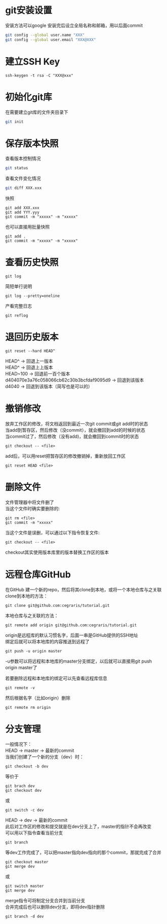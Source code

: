 # git安装设置
安装方法可以google
安装完后设立全局名称和邮箱，用以后面commit
```bash
git config --global user.name "XXX"
git config --global user.email "XXX@XXX"
```

# 建立SSH Key
```
ssh-keygen -t rsa -C "XXX@xxx"
```

# 初始化git库
在需要建立git库的文件夹目录下
```bash
git init
```
# 保存版本快照
查看版本控制情况
```bash
git status
```
查看文件变化情况
```bash
git diff XXX.xxx
```
快照
```
git add XXX.xxx
git add YYY.yyy
git commit -m "xxxxx" -m "xxxxx"
```
也可以直接用批量快照
```
git add .
git commit -m "xxxxx" -m "xxxxx"
```

# 查看历史快照
```
git log
```
简短单行说明
```
git log --pretty=oneline
```
产看完整日志
```
git reflog
```

# 退回历史版本
```
git reset --hard HEAD^
```
HEAD^ -> 回退上一版本 </br>
HEAD^ -> 回退上上版本 </br>
HEAD~100 -> 回退前一百个版本 </br>
d404070e3a76c058066cb62c30b3bcfdaf9095d9 -> 回退到该版本 </br>
d4040 -> 回退到该版本（简写也是可以的） </br>

# 撤销修改
放弃工作区的修改，将文档返回到最近一次git commit或git add时的状态 <br/>
当add到暂存区，然后修改（没commit），就会撤回到add的时候的状态<br/>
当commit过了，然后修改（没有add)，就会撤回到commit时的状态<br/>
```
git checkout -- <file>
```
add后，可以用reset把暂存区的修改撤销掉，重新放回工作区
```
git reset HEAD <file>
```

# 删除文件
文件管理器中将文件删了<br/>
当这个文件时确实要删除的:<br/>
```
git rm <file>
git commit -m "xxxxx"
```
当这个文件是误删，可以通过以下指令恢复文件:<br/>
```
git checkout -- <file>
```
checkout其实使用版本库里的版本替换工作区的版本

# 远程仓库GitHub
在GitHub 建一个新的repo，然后将其clone到本地，或将一个本地仓库与之关联 <br/>
clone到本地的方法：<br/>
```
git clone git@github.com:cegraris/tutorial.git
```
本地仓库与之关联的方法： <br/>
```
git remote add origin git@github.com:cegraris/tutorial.git
```
origin是远程库的默认习惯名字，后面一串是GitHub提供的SSH地址<br/>
绑定后就可以将本地库的内容推送到远程了
```
git push -u origin master
```
-u参数可以将远程和本地库的master分支绑定，以后就可以直接用git push origin master了<br/>

若要删除远程和本地库的绑定可以先查看远程库信息
```
git remote -v
```
然后根据名字（比如origin）删除
```
git remote rm origin
```

# 分支管理
一般情况下：<br/>
HEAD -> master -> 最新的commit <br/>
当我们创建了一个新的分支（dev）时：<br/>
```
git checkout -b dev
```
等价于
```
git brach dev
git checkout dev
```
或
```
git switch -c dev
```
HEAD -> dev -> 最新的commit <br/>
此后对工作区的修改和提交就是在dev分支上了，master的指针不会再改变<br/>
可以用以下指令查看当前分支
```
git branch
```
等dev工作完成了，可以把master指向dev指向的那个commit，那就完成了合并<br/>
```
git checkout master
git merge dev
```
或
```
git switch master
git merge dev
```
merge指令可将制定分支合并到当前分支<br/>
合并完成后也可以删除dev分支，即将dev指针删除<br/>
```
git branch -d dev
```